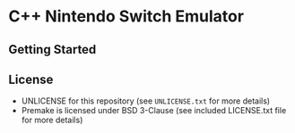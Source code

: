 # C++ Nintendo Switch Emulator

## Getting Started

## License
- UNLICENSE for this repository (see `UNLICENSE.txt` for more details)
- Premake is licensed under BSD 3-Clause (see included LICENSE.txt file for more details)
